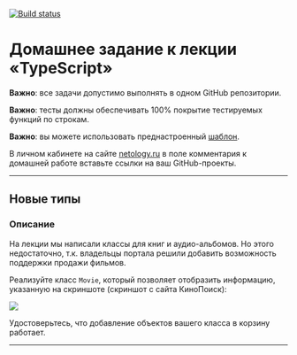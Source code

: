 [![Build status](https://ci.appveyor.com/api/projects/status/6f8p3pootabmww8g?svg=true)](https://ci.appveyor.com/project/VarsPtz/ajs-typescript)
# Домашнее задание к лекции «TypeScript»

**Важно**: все задачи допустимо выполнять в одном GitHub репозитории.

**Важно**: тесты должны обеспечивать 100% покрытие тестируемых функций по строкам.

**Важно**: вы можете использовать преднастроенный [шаблон](../ts-template/).


В личном кабинете на сайте [netology.ru](http://netology.ru/) в поле комментария к домашней работе вставьте ссылки на ваш GitHub-проекты.

---

## Новые типы

### Описание

На лекции мы написали классы для книг и аудио-альбомов. Но этого недостаточно, т.к. владельцы портала решили добавить возможность поддержки продажи фильмов.

Реализуйте класс `Movie`, который позволяет отобразить информацию, указанную на скриншоте (скриншот с сайта КиноПоиск):

![](http://avatars.mds.yandex.net/get-kinopoisk-image/1600647/afab999b-c6bb-4fac-a951-03f72fd2b8cf/300x450)

Удостоверьтесь, что добавление объектов вашего класса в корзину работает.

---
